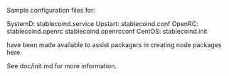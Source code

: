 Sample configuration files for:

SystemD: stablecoind.service
Upstart: stablecoind.conf
OpenRC:  stablecoind.openrc
         stablecoind.openrcconf
CentOS:  stablecoind.init

have been made available to assist packagers in creating node packages here.

See doc/init.md for more information.
